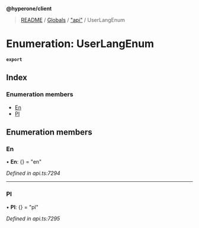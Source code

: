 **@hyperone/client**

> [README](../README.md) / [Globals](../globals.md) / ["api"](../modules/_api_.md) / UserLangEnum

# Enumeration: UserLangEnum

**`export`** 

## Index

### Enumeration members

* [En](_api_.userlangenum.md#en)
* [Pl](_api_.userlangenum.md#pl)

## Enumeration members

### En

•  **En**: {} = "en"

*Defined in api.ts:7294*

___

### Pl

•  **Pl**: {} = "pl"

*Defined in api.ts:7295*
